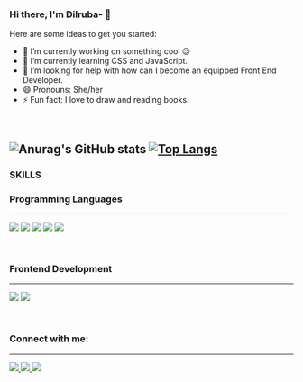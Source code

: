 ### Hi there, I'm Dilruba-  👋


Here are some ideas to get you started:

- 🔭 I’m currently working on something cool 😉
- 🌱 I’m currently learning CSS and JavaScript.
- 🤔 I’m looking for help with how can I become an equipped Front End Developer.
- 😄 Pronouns: She/her
- ⚡ Fun fact:  I love to draw and reading books.

<br/>


![Anurag's GitHub stats](https://github-readme-stats.vercel.app/api?username=Dilruba-00&show_icons=true&theme=buefy)
[![Top Langs](https://github-readme-stats.vercel.app/api/top-langs/?username=Dilruba-00&layout=lyout)](https://github.com/dilruba-00/github-readme-stats) 
---------------------------------------------------------------------------------------------------------------------------------------------------------------
### SKILLS

### Programming Languages
---------------------------------------------------------------------------------------------------------------------------------------------------------------
<img src="https://img.icons8.com/color/50/000000/java-coffee-cup-logo--v2.png"/> <img src="https://img.icons8.com/color/48/000000/javascript--v1.png"/> <img src="https://img.icons8.com/color/50/000000/c-plus-plus-logo.png"/>  <img src="https://img.icons8.com/color/50/000000/c-programming.png"/> <img src="https://img.icons8.com/color/50/000000/c-sharp-logo.png"/>

<br/>
 
 ### Frontend Development
---------------------------------------------------------------------------------------------------------------------------------------------------------------
<img src="https://img.icons8.com/color/50/000000/html-5--v1.png"/>  <img src="https://img.icons8.com/color/50/000000/css3.png"/>
 
 <br/>
 
### Connect with me:
---------------------------------------------------------------------------------------------------------------------------------------------------------------
 
<a href="https://www.linkedin.com/in/dilruba-tun%C3%A7ez-869b24200/" target="_blank"> <img src="https://img.icons8.com/ios-filled/30/000000/linkedin.png"/> </a> <a href="https://www.tumblr.com/blog/yokdahadinolar"> <img src="https://img.icons8.com/ios-filled/30/000000/tumblr--v2.png"/> </a> <a href="https://tr.pinterest.com/muzlucilekkk/_saved/"> <img src="https://img.icons8.com/ios-glyphs/30/000000/pinterest.png"/> </a>



 

